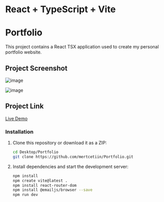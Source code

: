# React + TypeScript + Vite

# Portfolio

This project contains a React TSX application used to create my personal portfolio website.

## Project Screenshot

![image](https://github.com/mertcetiin/Portfolio/assets/102957602/8769fab8-1c52-4cb1-93e6-337d5d8d73ab)

![image](https://github.com/mertcetiin/Portfolio/assets/102957602/97776519-e005-4044-adee-ad97f0f1fe30)

## Project Link

[Live Demo](https://mertcetin-portfolio.vercel.app)


### Installation

1. Clone this repository or download it as a ZIP:

   ```bash
   cd Desktop/Portfolio
   git clone https://github.com/mertcetiin/Portfolio.git

2. Install dependencies and start the development server:

   ```bash
   npm install
   npm create vite@latest .
   npm install react-router-dom
   npm install @emailjs/browser --save
   npm run dev
